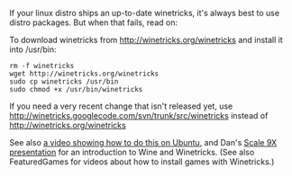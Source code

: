 If your linux distro ships an up-to-date winetricks, it's always best to use distro packages.  But when that fails, read on:

To download winetricks from http://winetricks.org/winetricks and
install it into /usr/bin:

```
rm -f winetricks
wget http://winetricks.org/winetricks
sudo cp winetricks /usr/bin
sudo chmod +x /usr/bin/winetricks
```

If you need a very recent change that isn't released yet, use http://winetricks.googlecode.com/svn/trunk/src/winetricks instead of http://winetricks.org/winetricks

See also
[a video showing how to do this on Ubuntu](http://www.youtube.com/watch?v=YYmbzYt8deo), and Dan's [Scale 9X presentation](http://kegel.com/wine/scale9x/scale9x-kegel-wine.pdf) for an introduction to Wine and Winetricks.  (See also FeaturedGames for videos about how to install games with Winetricks.)